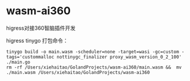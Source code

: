 # wasm-ai360
higress对接360智脑插件开发

higress tinygo 打包命令：
```shell
tinygo build -o main.wasm -scheduler=none -target=wasi -gc=custom -tags='custommalloc nottinygc_finalizer proxy_wasm_version_0_2_100' ./main.go
rm -rf /Users/xiehaitao/GolandProjects/wasm-ai360/main.wasm &&  mv ./main.wasm /Users/xiehaitao/GolandProjects/wasm-ai360                 
```
